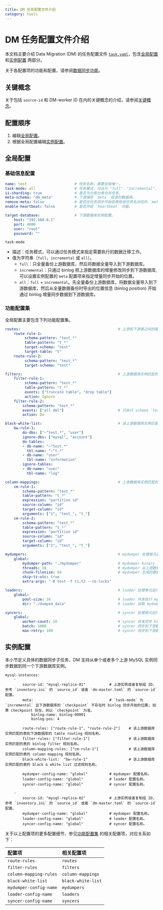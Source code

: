 ```yaml
---
title: DM 任务配置文件介绍
category: tools
---
```


# DM 任务配置文件介绍

本文档主要介绍 Data Migration (DM) 的任务配置文件 [`task.yaml`](https://github.com/pingcap/dm/blob/master/dm/master/task.yaml)，包含[全局配置](#全局配置) 和[实例配置](#实例配置) 两部分。

关于各配置项的功能和配置，请参阅[数据同步功能](/tools/dm/data-synchronization-features.md)。

## 关键概念

关于包括 `source-id` 和 DM-worker ID 在内的关键概念的介绍，请参阅[关键概念](/tools/dm/dm-configuration-file-overview.md#关键概念)。

## 配置顺序

1. 编辑[全局配置](#全局配置)。
2. 根据全局配置编辑[实例配置](#实例配置)。

## 全局配置

### 基础信息配置

```yaml
name: test                      # 任务名称，需要全局唯一。
task-mode: all                  # 任务模式，可设为 "full"、"incremental"、"all"。
is-sharding: true               # 是否为分库分表合并任务。
meta-schema: "dm_meta"          # 下游储存 `meta` 信息的数据库。
remove-meta: false              # 是否在任务同步开始前移除该任务名对应的 `meta`（`checkpoint` 和 `onlineddl`）。
enable-heartbeat: false         # 是否开启 `heartbeat` 功能。

target-database:                # 下游数据库实例配置。
    host: "192.168.0.1"
    port: 4000
    user: "root"
    password: ""
```

`task-mode`

- 描述：任务模式，可以通过任务模式来指定需要执行的数据迁移工作。
- 值为字符串（`full`，`incremental` 或 `all`）。
    - `full`：只全量备份上游数据库，然后将数据全量导入到下游数据库。
    - `incremental`：只通过 binlog 把上游数据库的增量修改同步到下游数据库, 可以设置实例配置的 `meta` 配置项来指定增量同步开始的位置。
    - `all`：`full` + `incremental`。先全量备份上游数据库，将数据全量导入到下游数据库，然后从全量数据备份时导出的位置信息 (binlog position) 开始通过 binlog 增量同步数据到下游数据库。

### 功能配置集

全局配置主要包含下列功能配置集。

```yaml
routes:                                             # 上游和下游表之间的路由映射规则集。
    route-rule-1:
         schema-pattern: "test_*"                
         table-pattern: "t_*"
         target-schema: "test"
         target-table: "t"
    route-rule-2:
         schema-pattern: "test_*"
         target-schema: "test"

filters:                                            # 上游数据库实例匹配的表的 binlog event 过滤规则集。
    filter-rule-1:
         schema-pattern: "test_*"
         table-pattern: "t_*"
         events: ["truncate table", "drop table"]
         action: Ignore
    filter-rule-2:
        schema-pattern: "test_*"
        events: ["all dml"]                         # 只执行 schema `test_*` 下面所有的 DML event。
        action: Do

black-white-list:                                   # 该上游数据库实例匹配的表的 black white list 过滤规则集。
    bw-rule-1:
        do-dbs: ["~^test.*", "user"]
        ignore-dbs: ["mysql", "account"]
        do-tables:
        - db-name: "~^test.*"
          tbl-name: "~^t.*"
        - db-name: "user"
          tbl-name: "information"
        ignore-tables:
        - db-name: "user"
          tbl-name: "log"

column-mappings:                                    # 上游数据库实例匹配的表的 column mapping 规则集。
    cm-rule-1:
        schema-pattern: "test_*"
        table-pattern: "t_*"
        expression: "partition id"
        source-column: "id"
        target-column: "id"
        arguments: ["1", "test_", "t_"]
    cm-rule-2:
        schema-pattern: "test_*"
        table-pattern: "t_*"
        expression: "partition id"
        source-column: "id"
        target-column: "id"
        arguments: ["2", "test_", "t_"]

mydumpers:                                          # mydumper 处理单元运行配置参数。
    global:
        mydumper-path: "./mydumper"                 # mydumper binary 文件地址，这个无需设置，会由 Ansible 部署程序自动生成。
        threads: 16                                 # mydumper 从上游数据库实例导出数据的线程数量。
        chunk-filesize: 64                          # mydumper 生成的数据文件大小，单位为 MB。
        skip-tz-utc: true						
        extra-args: "-B test -T t1,t2 --no-locks"

loaders:                                            # loader 处理单元运行配置参数。
    global:
        pool-size: 16                               # loader 并发执行 mydumper 的 SQL 文件的线程数量。
        dir: "./dumped_data"                        # loader 读取 mydumper 输出文件的地址，同实例对应的不同任务必须不同（mydumper 会根据这个地址输出 SQL 文件）。

syncers:                                            # syncer 处理单元运行配置参数。
    global:
        worker-count: 16                            # syncer 并发同步 binlog event 的线程数量。
        batch: 1000                                 # syncer 同步到下游数据库的一个事务批次 SQL 语句数。
        max-retry: 100                              # syncer 同步到下游数据库出错的事务的重试次数（仅限于 DML 操作）。
```

## 实例配置

本小节定义具体的数据同步子任务，DM 支持从单个或者多个上游 MySQL 实例同步数据到同一个下游数据库实例。

```
mysql-instances:
    -
        source-id: "mysql-replica-01"           # 上游实例或者复制组 ID，参考 `inventory.ini` 的 `source_id` 或者 `dm-master.toml` 的 `source-id` 配置。
        meta:                                   # `task-mode` 为 `incremental` 且下游数据库的 `checkpoint` 不存在时 binlog 同步开始的位置; 如果 checkpoint 存在，则以 `checkpoint` 为准。
            binlog-name: binlog-00001
            binlog-pos: 4

        route-rules: ["route-rule-1", "route-rule-2"]    # 该上游数据库实例匹配的表到下游数据库的 table routing 规则名称。
        filter-rules: ["filter-rule-1"]                  # 该上游数据库实例匹配的表的 binlog filter 规则名称。
        column-mapping-rules: ["cm-rule-1"]              # 该上游数据库实例匹配的表的 column mapping 规则名称。
        black-white-list:  "bw-rule-1"                   # 该上游数据库实例匹配的表的 black & white list 过滤规则名称。

        mydumper-config-name: "global"          # mydumper 配置名称。
        loader-config-name: "global"            # loader 配置名称。
        syncer-config-name: "global"            # syncer 配置名称。

    -
        source-id: "mysql-replica-02"           # 上游实例或者复制组 ID，参考 `inventory.ini` 的 `source_id` 或者 `dm-master.toml` 的 `source-id` 配置。
        mydumper-config-name: "global"          # mydumper 配置名称。
        loader-config-name: "global"            # loader 配置名称。
        syncer-config-name: "global"            # syncer 配置名称。
```

关于以上配置项的更多配置细节，参见[功能配置集](#功能配置集) 的相关配置项，对应关系如下：

| 配置项 | 相关配置项 |
| :------ | :------------------ |
| `route-rules` | `routes` |
| `filter-rules` | `filters` |
| `column-mapping-rules` | `column-mappings` |
| `black-white-list` | `black-white-list` |
| `mydumper-config-name` | `mydumpers` |
| `loader-config-name` | `loaders` |
| `syncer-config-name` | `syncers`  |
